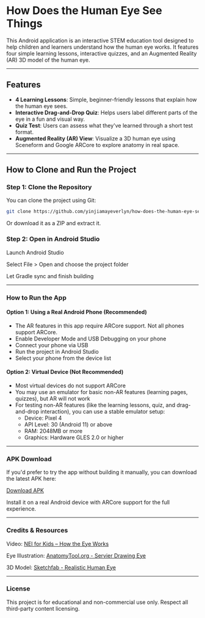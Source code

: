 # How Does the Human Eye See Things

This Android application is an interactive STEM education tool designed to help children and learners understand how the human eye works. It features four simple learning lessons, interactive quizzes, and an Augmented Reality (AR) 3D model of the human eye.

---

## Features

- **4 Learning Lessons**: Simple, beginner-friendly lessons that explain how the human eye sees.
- **Interactive Drag-and-Drop Quiz**: Helps users label different parts of the eye in a fun and visual way.
- **Quiz Test**: Users can assess what they've learned through a short test format.
- **Augmented Reality (AR) View**: Visualize a 3D human eye using Sceneform and Google ARCore to explore anatomy in real space.

---

## How to Clone and Run the Project

### Step 1: Clone the Repository

You can clone the project using Git:

```bash
git clone https://github.com/yinjiamayeverlyn/how-does-the-human-eye-see-things.git
```

Or download it as a ZIP and extract it.


### Step 2: Open in Android Studio

Launch Android Studio

Select File > Open and choose the project folder

Let Gradle sync and finish building

---

### How to Run the App

#### Option 1: Using a Real Android Phone (Recommended)

- The AR features in this app require ARCore support. Not all phones support ARCore.
- Enable Developer Mode and USB Debugging on your phone
- Connect your phone via USB
- Run the project in Android Studio
- Select your phone from the device list


#### Option 2: Virtual Device (Not Recommended)

- Most virtual devices do not support ARCore
- You may use an emulator for basic non-AR features (learning pages, quizzes), but AR will not work
- For testing non-AR features (like the learning lessons, quiz, and drag-and-drop interaction), you can use a stable emulator setup:
  - Device: Pixel 4
  - API Level: 30 (Android 11) or above
  - RAM: 2048MB or more
  - Graphics: Hardware GLES 2.0 or higher
    
---

### APK Download
If you'd prefer to try the app without building it manually, you can download the latest APK here:

[Download APK](https://drive.google.com/file/d/1jrTNdB0-znXY1czFrRuZNoWNJH58xp4l/view?usp=sharing)

Install it on a real Android device with ARCore support for the full experience.

---

### Credits & Resources
Video: [NEI for Kids – How the Eye Works](https://www.nei.nih.gov/learn-about-eye-health/nei-for-kids)

Eye Illustration: [AnatomyTool.org - Servier Drawing Eye](https://anatomytool.org/content/servier-drawing-eye-lateral-view-no-labels) 

3D Model: [Sketchfab - Realistic Human Eye](https://sketchfab.com/3d-models/realistic-human-eye-deb290d67f5e48c69e0955056cbd9576)

---

### License

This project is for educational and non-commercial use only. Respect all third-party content licensing.


